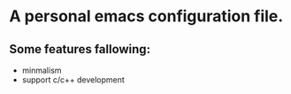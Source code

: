 # A personal emacs configuration file.

## Some features fallowing:
* minmalism
* support c/c++ development
